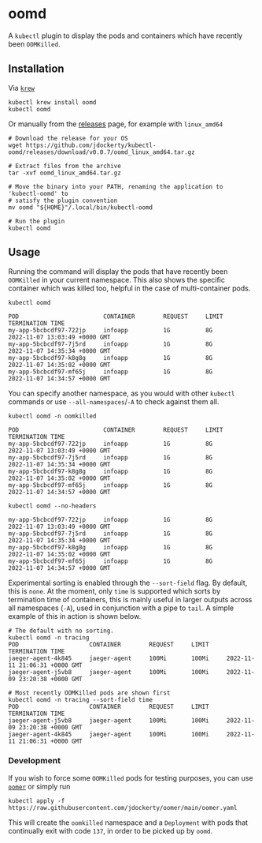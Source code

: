 # oomd

A `kubectl` plugin to display the pods and containers which have recently been `OOMKilled`.

## Installation 

Via [`krew`](https://krew.sigs.k8s.io/)
```
kubectl krew install oomd
kubectl oomd
```

Or manually from the [releases](https://github.com/jdockerty/kubectl-oomd/releases) page, for example with `linux_amd64`

```shell
# Download the release for your OS
wget https://github.com/jdockerty/kubectl-oomd/releases/download/v0.0.7/oomd_linux_amd64.tar.gz

# Extract files from the archive
tar -xvf oomd_linux_amd64.tar.gz

# Move the binary into your PATH, renaming the application to 'kubectl-oomd' to
# satisfy the plugin convention
mv oomd "${HOME}"/.local/bin/kubectl-oomd

# Run the plugin
kubectl oomd
```

## Usage

Running the command will display the pods that have recently been `OOMKilled` in your current namespace.
This also shows the specific container which was killed too, helpful in the case of multi-container pods.


```
kubectl oomd

POD                        CONTAINER        REQUEST     LIMIT     TERMINATION TIME
my-app-5bcbcdf97-722jp     infoapp          1G          8G        2022-11-07 13:03:49 +0000 GMT
my-app-5bcbcdf97-7j5rd     infoapp          1G          8G        2022-11-07 14:35:34 +0000 GMT
my-app-5bcbcdf97-k8g8g     infoapp          1G          8G        2022-11-07 14:35:02 +0000 GMT
my-app-5bcbcdf97-mf65j     infoapp          1G          8G        2022-11-07 14:34:57 +0000 GMT
```

You can specify another namespace, as you would with other `kubectl` commands or use `--all-namespaces`/`-A` to check against them all.


```
kubectl oomd -n oomkilled

POD                        CONTAINER        REQUEST     LIMIT     TERMINATION TIME
my-app-5bcbcdf97-722jp     infoapp          1G          8G        2022-11-07 13:03:49 +0000 GMT
my-app-5bcbcdf97-7j5rd     infoapp          1G          8G        2022-11-07 14:35:34 +0000 GMT
my-app-5bcbcdf97-k8g8g     infoapp          1G          8G        2022-11-07 14:35:02 +0000 GMT
my-app-5bcbcdf97-mf65j     infoapp          1G          8G        2022-11-07 14:34:57 +0000 GMT
```

```
kubectl oomd --no-headers

my-app-5bcbcdf97-722jp     infoapp          1G          8G        2022-11-07 13:03:49 +0000 GMT
my-app-5bcbcdf97-7j5rd     infoapp          1G          8G        2022-11-07 14:35:34 +0000 GMT
my-app-5bcbcdf97-k8g8g     infoapp          1G          8G        2022-11-07 14:35:02 +0000 GMT
my-app-5bcbcdf97-mf65j     infoapp          1G          8G        2022-11-07 14:34:57 +0000 GMT
```

Experimental sorting is enabled through the `--sort-field` flag. By default, this is `none`.
At the moment, only `time` is supported which sorts by termination time of containers, this is mainly
useful in larger outputs across all namespaces (`-A`), used in conjunction with a pipe to `tail`.
A simple example of this in action is shown below.

```
# The default with no sorting.
kubectl oomd -n tracing
POD                    CONTAINER        REQUEST     LIMIT     TERMINATION TIME
jaeger-agent-4k845     jaeger-agent     100Mi       100Mi     2022-11-11 21:06:31 +0000 GMT
jaeger-agent-j5vb8     jaeger-agent     100Mi       100Mi     2022-11-09 23:20:38 +0000 GMT

# Most recently OOMKilled pods are shown first
kubectl oomd -n tracing --sort-field time
POD                    CONTAINER        REQUEST     LIMIT     TERMINATION TIME
jaeger-agent-j5vb8     jaeger-agent     100Mi       100Mi     2022-11-09 23:20:38 +0000 GMT
jaeger-agent-4k845     jaeger-agent     100Mi       100Mi     2022-11-11 21:06:31 +0000 GMT
```

### Development

If you wish to force some `OOMKilled` pods for testing purposes, you can use [`oomer`](https://github.com/jdockerty/oomer)
or simply run

    kubectl apply -f https://raw.githubusercontent.com/jdockerty/oomer/main/oomer.yaml

This will create the `oomkilled` namespace and a `Deployment` with pods that continually exit with code `137`,
in order to be picked up by `oomd`.
